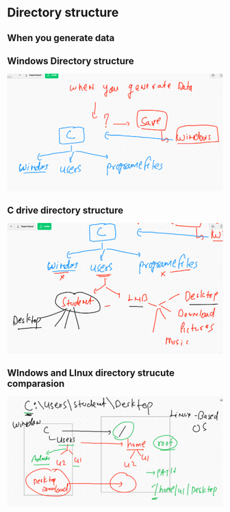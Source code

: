 #  Directory structure 

## When you generate data 

## Windows Directory structure 

<img src="windows.png">

## C drive directory structure 

<img src="cd.png">

## WIndows and LInux directory strucute comparasion 

<img src="dir.png">

